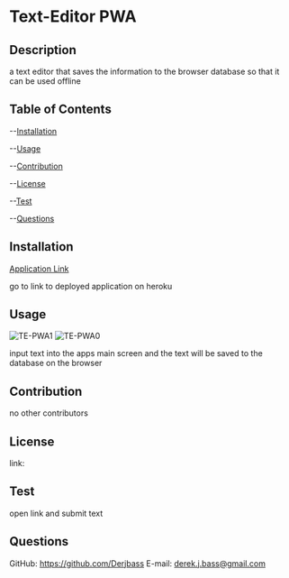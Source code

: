 # Text-Editor PWA		
## Description
a text editor that saves the information to the browser database so that it can be used offline
## Table of Contents
--[Installation](#installation)

--[Usage](#usage)

--[Contribution](#contribution)

--[License](#license)

--[Test](#test)

--[Questions](#questions)

## Installation
[Application Link](https://shielded-bayou-52592.herokuapp.com/)

go to link to deployed application on heroku
## Usage
![TE-PWA1](https://user-images.githubusercontent.com/104521080/186448893-6b043a9a-7072-4302-bb70-96b4d94c5a88.PNG)
![TE-PWA0](https://user-images.githubusercontent.com/104521080/186448898-3b890f7e-ca76-4592-90a2-f248044cc996.PNG)

input text into the apps main screen and the text will be saved to the database on the browser
## Contribution
no other contributors
## License
link: 

## Test
open link and submit text
## Questions
GitHub: https://github.com/Derjbass
E-mail: derek.j.bass@gmail.com

